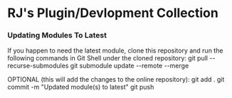 # RJ's Plugin/Devlopment Collection

### Updating Modules To Latest
If you happen to need the latest module, clone this repository and run the following commands in Git Shell under the cloned repository:
git pull --recurse-submodules
git submodule update --remote --merge

OPTIONAL (this will add the changes to the online repository):
git add .
git commit -m "Updated module(s) to latest"
git push